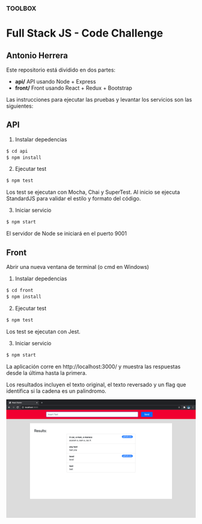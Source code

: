 ### TOOLBOX

# Full Stack JS - Code Challenge

## Antonio Herrera

Este repositorio está dividido en dos partes:

- **api/** API usando Node + Express
- **front/** Front usando React + Redux + Bootstrap

Las instrucciones para ejecutar las pruebas y levantar los servicios son las siguientes:

## API

1. Instalar depedencias

```bash
$ cd api
$ npm install
```

2. Ejecutar test

```bash
$ npm test
```

Los test se ejecutan con Mocha, Chai y SuperTest. Al inicio se ejecuta StandardJS para validar el estilo y formato del código.

3. Iniciar servicio

```bash
$ npm start
```

El servidor de Node se iniciará en el puerto 9001

## Front

Abrir una nueva ventana de terminal (o cmd en Windows)

1. Instalar depedencias

```bash
$ cd front
$ npm install
```

2. Ejecutar test

```bash
$ npm test
```

Los test se ejecutan con Jest.

3. Iniciar servicio

```bash
$ npm start
```

La aplicación corre en http://localhost:3000/ y muestra las respuestas desde la última hasta la primera.

Los resultados incluyen el texto original, el texto reversado y un flag que identifica si la cadena es un palindromo.

![](screenshot.png)
